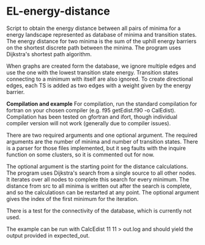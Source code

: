 # EL-energy-distance

Script to obtain the energy distance between all pairs of minima for a energy landscape represented as database of minima and transition states.
The energy distance for two minima is the sum of the uphill energy barriers on the shortest discrete path between the minima.
The program uses Dijkstra's shortest path algorithm.

When graphs are created form the database, we ignore multiple edges and use the one with the lowest transition state energy.
Transition states connecting to a minimum with itself are also ignored.
To create directional edges, each TS is added as two edges with a weight given by the energy barrier.

**Compilation and example**
For compilation, run the standard compilation for fortran on your chosen compiler 
(e.g. f95 getEdist.f90 -o CalEdist). Compilation has been tested on gfortran and ifort, though individual compiler version will not work (generally due to compiler issues).

There are two required arguments and one optional argument. The required arguments are the number of minima and number of transition states.
There is a parser for those files implemented, but it seg faults with the inquire function on some clusters, so it is commented out for now.

The optional argument is the starting point for the distance calculations. The program uses Dijkstra's search from a single source to all other nodes.
It iterates over all nodes to complete this search for every minimum. The distance from src to all minima is written out after the search is complete,
and so the calculatiosn can be restarted at any point. The optional argument gives the index of the first minimum for the iteration.

There is a test for the connectivity of the database, which is currently not used.

The example can be run with CalcEdist 11 11 > out.log and should yield the output provided in expected_out.
